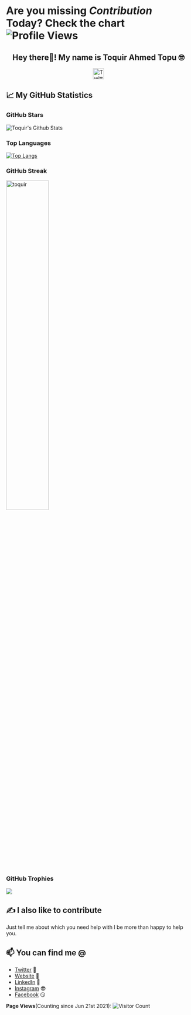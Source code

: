 # Are you missing *Contribution* Today? Check the chart <img alt="Profile Views" src="https://komarev.com/ghpvc/?username=topujss&label=Profile%20Views&color=0e75b6&style=flat-square&color=blueviolet" />

<h2 align="center">Hey there👋! My name is Toquir Ahmed Topu 🤓</h2>

<p align=center>
  <a href="https://twitter.com/topujss"><img alt="Twitter Follow" height="30px" src="https://img.shields.io/twitter/follow/topujss?label=Follow%20on%20Twitter&style=social"></a>
</p>


## 📈 My GitHub Statistics
### GitHub Stars

![Toquir's Github Stats](https://github-readme-stats.vercel.app/api?username=topujss&show_icons=true&theme=radical)

### Top Languages

[![Top Langs](https://github-readme-stats.vercel.app/api/top-langs/?username=topujss&layout=compact)](https://github.com/topujss/github-readme-stats)

### GitHub Streak

<img width="48%" src="https://github-readme-streak-stats.herokuapp.com/?user=topujss&theme=highcontrast&hide_border=true" alt="toquir" />

### GitHub Trophies

<img src="https://github-profile-trophy.vercel.app/?username=topujss&theme=juicyfresh&no-bg=true" />

## ✍️ I also like to contribute
Just tell me about which you need help with I be more than happy to help you.

## 📫 You can find me @
<!-- YOU-CAN-FIND-ME:START -->
- [Twitter](https://twitter.com/topujss) 🐤
- [Website](https://toquir.me/) 🔗
- [LinkedIn](https://www.linkedin.com/in/topujss/) 💼
- [Instagram](https://www.instagram.com/topujss/) 😎
- [Facebook](https://www.facebook.com/topujss) 😏
<!-- YOU-CAN-FIND-ME:END -->

**Page Views**(Counting since Jun 21st 2021): ![Visitor Count](https://profile-counter.glitch.me/topujss/count.svg)
